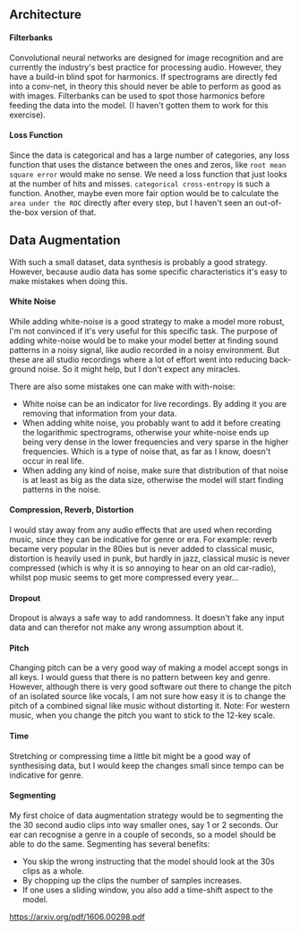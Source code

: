 ## Architecture

#### Filterbanks
Convolutional neural networks  are designed for image recognition and are 
currently the industry's best practice for processing audio. 
However, they have a build-in blind spot for harmonics. 
If spectrograms are directly fed into a conv-net, 
in theory this should never be able to perform as good as with images. 
Filterbanks can be used to spot those harmonics before feeding the data into the model. (I haven't gotten them to work for this exercise).



#### Loss Function
Since the data is categorical and has a large number of categories, any loss function that uses the distance between the ones and zeros, like `root mean square error` would make no sense. We need a loss function that just looks at the number of hits and misses. `categorical cross-entropy` is such a function.
Another, maybe even more fair option would be to calculate the `area under the ROC` directly after every step, but I haven't seen an out-of-the-box version of that.

## Data Augmentation
With such a small dataset, data synthesis is probably a good strategy. However, because audio data has some specific characteristics it's easy to make mistakes when doing this.
#### White Noise
While adding white-noise is a good strategy to make a model more robust, I'm not convinced if it's very useful for this specific task. 
The purpose of adding white-noise would be to make your model better at 
finding sound patterns in a noisy signal, like audio recorded in a noisy environment. 
But these are all studio recordings where a lot of effort went into reducing back-ground noise. 
So it might help, but I don't expect any miracles.
<br>

There are also some mistakes one can make with with-noise: 
- White noise can be an indicator for live recordings. By adding it you are removing that information from your data.
- When adding white noise, you probably want to add it before creating the logarithmic spectrograms, otherwise your white-noise ends up being very dense in the lower frequencies and very sparse in the higher frequencies. Which is a type of noise that, as far as I know, doesn't occur in real life.
- When adding any kind of noise, make sure that distribution of that noise is at least as big as the data size, otherwise the model will start finding patterns in the noise.
#### Compression, Reverb, Distortion
I would stay away from any audio effects that are used when recording music, 
since they can be indicative for genre or era. 
For example: reverb became very popular in the 80ies but is never added to classical music, 
distortion is heavily used in punk, but hardly in jazz, classical music is never compressed 
(which is why it is so annoying to hear on an old car-radio), whilst pop music seems to get more compressed every year...
#### Dropout
Dropout is always a safe way to add randomness. It doesn't fake any input data and can therefor not make any wrong assumption about it.
#### Pitch
Changing pitch can be a very good way of making a model accept songs in all keys. I would guess that there is no pattern between key and genre. 
However, although there is very good software out there to change the pitch of an isolated source like vocals, 
I am not sure how easy it is to change the pitch of a combined signal like music without distorting it. 
Note: For western music, when you change the pitch you want to stick to the 12-key scale. 
#### Time
Stretching or compressing time a little bit might be a good way of synthesising data, but I would keep the changes small since tempo can be indicative for genre. 
#### Segmenting
My first choice of data augmentation strategy would be to segmenting the the 30 second audio clips into way smaller ones, say 1 or 2 seconds. 
Our ear can recognise a genre in a couple of seconds, so a model should be able to do the same.
Segmenting has several benefits:
* You skip the wrong instructing that the model should look at the 30s clips as a whole.
* By chopping up the clips the number of samples increases.
* If one uses a sliding window, you also add a time-shift aspect to the model.

https://arxiv.org/pdf/1606.00298.pdf


